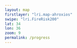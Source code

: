 ```yaml
---
layout: map
firstlayer: "lri.map-ahroxios"
swipe: "lri.FireRisk200"
lat: 34
lon: 36
zoom: 9
permalink: /progress
---
```

